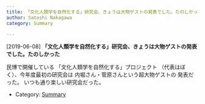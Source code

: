 ```yaml
---
title: 「文化人類学を自然化する」研究会、きょうは大物ゲストの発表でした。たのしかった
author: Satoshi Nakagawa
category: Summary

---
```


[2019-06-08] **「文化人類学を自然化する」研究会、きょうは大物ゲストの発表でした。たのしかった** 

 民博で開催している
「文化人類学を自然化する」プロジェクト
（代表はぼく）、今年度最初の研究会は
内堀さん・菅原さんという超大物ゲストの
発表だった。
いつも通り楽しい研究会だった。

- Category: [Summary](https://merapano.github.io/categories.html#Summary)

